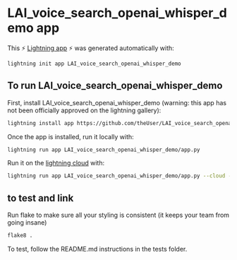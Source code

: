 # LAI_voice_search_openai_whisper_demo app

This ⚡ [Lightning app](lightning.ai) ⚡ was generated automatically with:

```bash
lightning init app LAI_voice_search_openai_whisper_demo
```

## To run LAI_voice_search_openai_whisper_demo

First, install LAI_voice_search_openai_whisper_demo (warning: this app has not been officially approved on the lightning gallery):

```bash
lightning install app https://github.com/theUser/LAI_voice_search_openai_whisper_demo
```

Once the app is installed, run it locally with:

```bash
lightning run app LAI_voice_search_openai_whisper_demo/app.py
```



Run it on the [lightning cloud](lightning.ai) with:

```bash
lightning run app LAI_voice_search_openai_whisper_demo/app.py --cloud --env RS_PASS=some_password
```

## to test and link

Run flake to make sure all your styling is consistent (it keeps your team from going insane)

```bash
flake8 .
```

To test, follow the README.md instructions in the tests folder.
